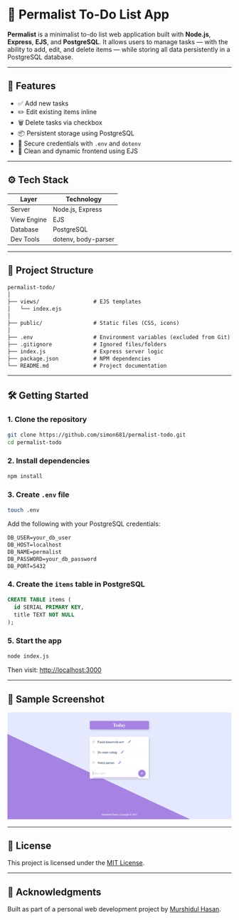 # 📝 Permalist To-Do List App

**Permalist** is a minimalist to-do list web application built with **Node.js**, **Express**, **EJS**, and **PostgreSQL**. It allows users to manage tasks — with the ability to add, edit, and delete items — while storing all data persistently in a PostgreSQL database.

---

## 🚀 Features

- ✅ Add new tasks
- ✏️ Edit existing items inline
- 🗑️ Delete tasks via checkbox
- 📦 Persistent storage using PostgreSQL
- 🔐 Secure credentials with `.env` and `dotenv`
- 🎨 Clean and dynamic frontend using EJS

---

## ⚙️ Tech Stack

| Layer        | Technology            |
|--------------|------------------------|
| Server       | Node.js, Express       |
| View Engine  | EJS                    |
| Database     | PostgreSQL             |
| Dev Tools    | dotenv, body-parser    |

---

## 📂 Project Structure

```
permalist-todo/
│
├── views/                 # EJS templates
│   └── index.ejs
│
├── public/                # Static files (CSS, icons)
│
├── .env                   # Environment variables (excluded from Git)
├── .gitignore             # Ignored files/folders
├── index.js               # Express server logic
├── package.json           # NPM dependencies
└── README.md              # Project documentation
```

---

## 🛠️ Getting Started

### 1. Clone the repository

```bash
git clone https://github.com/simon681/permalist-todo.git
cd permalist-todo
```

### 2. Install dependencies

```bash
npm install
```

### 3. Create `.env` file

```bash
touch .env
```

Add the following with your PostgreSQL credentials:

```
DB_USER=your_db_user
DB_HOST=localhost
DB_NAME=permalist
DB_PASSWORD=your_db_password
DB_PORT=5432
```

### 4. Create the `items` table in PostgreSQL

```sql
CREATE TABLE items (
  id SERIAL PRIMARY KEY,
  title TEXT NOT NULL
);
```

### 5. Start the app

```bash
node index.js
```

Then visit: [http://localhost:3000](http://localhost:3000)

---

## 🧪 Sample Screenshot

![Screenshot of project](image.png)

---

## 📌 License

This project is licensed under the [MIT License](LICENSE).

---

## 🙌 Acknowledgments

Built as part of a personal web development project by [Murshidul Hasan](https://github.com/simon681).